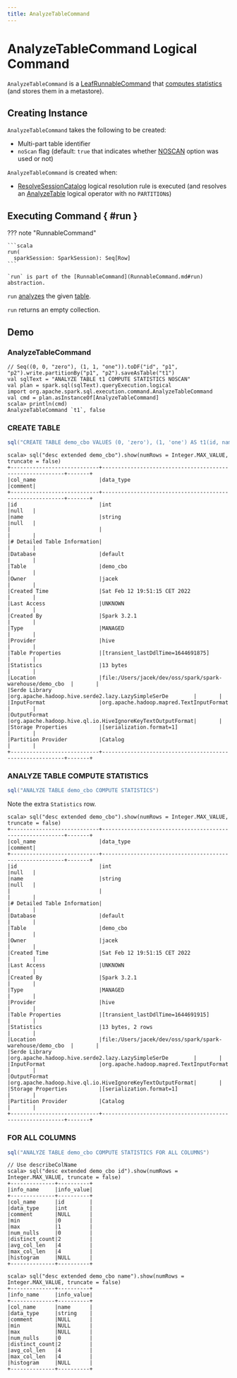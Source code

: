 ```yaml
---
title: AnalyzeTableCommand
---
```


# AnalyzeTableCommand Logical Command

`AnalyzeTableCommand` is a [LeafRunnableCommand](LeafRunnableCommand.md) that [computes statistics](#run) (and stores them in a metastore).

## Creating Instance

`AnalyzeTableCommand` takes the following to be created:

* <span id="tableIdent"> Multi-part table identifier
* <span id="noScan"> `noScan` flag (default: `true` that indicates whether [NOSCAN](../cost-based-optimization/index.md#NOSCAN) option was used or not)

`AnalyzeTableCommand` is created when:

* [ResolveSessionCatalog](../logical-analysis-rules/ResolveSessionCatalog.md) logical resolution rule is executed (and resolves an [AnalyzeTable](AnalyzeTable.md) logical operator with no `PARTITION`s)

## Executing Command { #run }

??? note "RunnableCommand"

    ```scala
    run(
      sparkSession: SparkSession): Seq[Row]
    ```

    `run` is part of the [RunnableCommand](RunnableCommand.md#run) abstraction.

`run` [analyzes](../CommandUtils.md#analyzeTable) the given [table](#tableIdent).

`run` returns an empty collection.

## Demo

### AnalyzeTableCommand

```text
// Seq((0, 0, "zero"), (1, 1, "one")).toDF("id", "p1", "p2").write.partitionBy("p1", "p2").saveAsTable("t1")
val sqlText = "ANALYZE TABLE t1 COMPUTE STATISTICS NOSCAN"
val plan = spark.sql(sqlText).queryExecution.logical
import org.apache.spark.sql.execution.command.AnalyzeTableCommand
val cmd = plan.asInstanceOf[AnalyzeTableCommand]
scala> println(cmd)
AnalyzeTableCommand `t1`, false
```

### CREATE TABLE

```scala
sql("CREATE TABLE demo_cbo VALUES (0, 'zero'), (1, 'one') AS t1(id, name)")
```

```text
scala> sql("desc extended demo_cbo").show(numRows = Integer.MAX_VALUE, truncate = false)
+----------------------------+----------------------------------------------------------+-------+
|col_name                    |data_type                                                 |comment|
+----------------------------+----------------------------------------------------------+-------+
|id                          |int                                                       |null   |
|name                        |string                                                    |null   |
|                            |                                                          |       |
|# Detailed Table Information|                                                          |       |
|Database                    |default                                                   |       |
|Table                       |demo_cbo                                                  |       |
|Owner                       |jacek                                                     |       |
|Created Time                |Sat Feb 12 19:51:15 CET 2022                              |       |
|Last Access                 |UNKNOWN                                                   |       |
|Created By                  |Spark 3.2.1                                               |       |
|Type                        |MANAGED                                                   |       |
|Provider                    |hive                                                      |       |
|Table Properties            |[transient_lastDdlTime=1644691875]                        |       |
|Statistics                  |13 bytes                                                  |       |
|Location                    |file:/Users/jacek/dev/oss/spark/spark-warehouse/demo_cbo  |       |
|Serde Library               |org.apache.hadoop.hive.serde2.lazy.LazySimpleSerDe        |       |
|InputFormat                 |org.apache.hadoop.mapred.TextInputFormat                  |       |
|OutputFormat                |org.apache.hadoop.hive.ql.io.HiveIgnoreKeyTextOutputFormat|       |
|Storage Properties          |[serialization.format=1]                                  |       |
|Partition Provider          |Catalog                                                   |       |
+----------------------------+----------------------------------------------------------+-------+
```

### ANALYZE TABLE COMPUTE STATISTICS

```scala
sql("ANALYZE TABLE demo_cbo COMPUTE STATISTICS")
```

Note the extra `Statistics` row.

```text
scala> sql("desc extended demo_cbo").show(numRows = Integer.MAX_VALUE, truncate = false)
+----------------------------+----------------------------------------------------------+-------+
|col_name                    |data_type                                                 |comment|
+----------------------------+----------------------------------------------------------+-------+
|id                          |int                                                       |null   |
|name                        |string                                                    |null   |
|                            |                                                          |       |
|# Detailed Table Information|                                                          |       |
|Database                    |default                                                   |       |
|Table                       |demo_cbo                                                  |       |
|Owner                       |jacek                                                     |       |
|Created Time                |Sat Feb 12 19:51:15 CET 2022                              |       |
|Last Access                 |UNKNOWN                                                   |       |
|Created By                  |Spark 3.2.1                                               |       |
|Type                        |MANAGED                                                   |       |
|Provider                    |hive                                                      |       |
|Table Properties            |[transient_lastDdlTime=1644691915]                        |       |
|Statistics                  |13 bytes, 2 rows                                          |       |
|Location                    |file:/Users/jacek/dev/oss/spark/spark-warehouse/demo_cbo  |       |
|Serde Library               |org.apache.hadoop.hive.serde2.lazy.LazySimpleSerDe        |       |
|InputFormat                 |org.apache.hadoop.mapred.TextInputFormat                  |       |
|OutputFormat                |org.apache.hadoop.hive.ql.io.HiveIgnoreKeyTextOutputFormat|       |
|Storage Properties          |[serialization.format=1]                                  |       |
|Partition Provider          |Catalog                                                   |       |
+----------------------------+----------------------------------------------------------+-------+
```

### FOR ALL COLUMNS

```scala
sql("ANALYZE TABLE demo_cbo COMPUTE STATISTICS FOR ALL COLUMNS")
```

```text
// Use describeColName
scala> sql("desc extended demo_cbo id").show(numRows = Integer.MAX_VALUE, truncate = false)
+--------------+----------+
|info_name     |info_value|
+--------------+----------+
|col_name      |id        |
|data_type     |int       |
|comment       |NULL      |
|min           |0         |
|max           |1         |
|num_nulls     |0         |
|distinct_count|2         |
|avg_col_len   |4         |
|max_col_len   |4         |
|histogram     |NULL      |
+--------------+----------+
```

```text
scala> sql("desc extended demo_cbo name").show(numRows = Integer.MAX_VALUE, truncate = false)
+--------------+----------+
|info_name     |info_value|
+--------------+----------+
|col_name      |name      |
|data_type     |string    |
|comment       |NULL      |
|min           |NULL      |
|max           |NULL      |
|num_nulls     |0         |
|distinct_count|2         |
|avg_col_len   |4         |
|max_col_len   |4         |
|histogram     |NULL      |
+--------------+----------+
```
